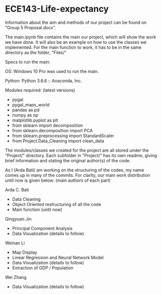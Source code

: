 # ECE143-Life-expectancy

Information about the aim and methods of our project can be found on "Group 5 Proposal.docx".

The main.ipynb file contains the main our project, which will show the work we have done. It will also be an example on how to use the classes we implemented. For the main function to work, it has to be in the same directory as the folder, "Files/"

Specs to run the main:   

OS: Windows 10 Pro was used to run the main.   

Python: Python 3.6.6 :: Anaconda, Inc.

Modules required: (latest versions)   
 - pygal   
 - pygal_maps_world
 - pandas as pd
 - numpy as np
 - matplotlib.pyplot as plt
 - from sklearn import decomposition
 - from sklearn.decomposition import PCA
 - from sklearn.preprocessing import StandardScaler
 - from Project.Data_Cleaning import clean_data

The modules/classes we created for the project are all stored under the "Project/" directory. Each subfolder in "Project/" has its own readme, giving brief information and stating the original author(s) of the code.

As I (Arda Bati) am working on the structuring of the codes, my name comes up in many of the commits. For clarity, our main work distribution until now is given below: (main authors of each part)

Arda C. Bati  
 - Data Cleaning
 - Object Oriented restructuring of all the code
 - Main function (until now)
   
Qingyuan Jin  
 - Principal Component Analysis
 - Data Visualization (details to follow)

Weinan Li  
 - Map Display
 - Linear Regression and Neural Network Model
 - Data Visualization (details to follow)
 - Extraction of GDP / Population
  
Wei Zhang  
 - Data Visualization (details to follow)

